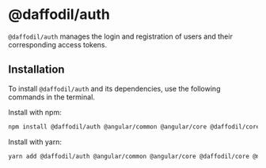 # @daffodil/auth
`@daffodil/auth` manages the login and registration of users and their corresponding access tokens.

## Installation
To install `@daffodil/auth` and its dependencies, use the following commands in the terminal.

Install with npm:
```bash
npm install @daffodil/auth @angular/common @angular/core @daffodil/core @ngrx/store rxjs --save
```

Install with yarn:

```bash
yarn add @daffodil/auth @angular/common @angular/core @daffodil/core @ngrx/store rxjs
```
